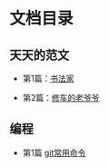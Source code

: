 # 文档目录

## 天天的范文

- 第1篇：[书法家](tt-composition/001calligrapher.md)

- 第2篇：[修车的老爷爷](tt-composition/002bicycle.md)



## 编程
- 第1篇 [git常用命令](version-control/git.md)

